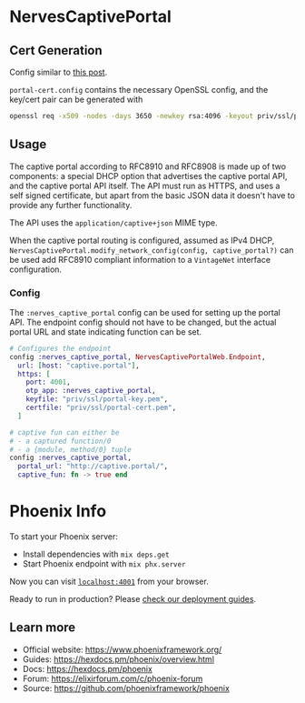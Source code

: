 # NervesCaptivePortal


## Cert Generation

Config similar to [this post](https://medium.com/@antelle/how-to-generate-a-self-signed-ssl-certificate-for-an-ip-address-f0dd8dddf754).

`portal-cert.config` contains the necessary OpenSSL config, and the key/cert pair can be generated with
```bash
openssl req -x509 -nodes -days 3650 -newkey rsa:4096 -keyout priv/ssl/portal-key.pem -out priv/ssl/portal-cert.pem -config portal-cert.config
```

## Usage

The captive portal according to RFC8910 and RFC8908 is made up of two components: a special DHCP option that advertises the captive portal API, and the captive portal API itself. The API must run as HTTPS, and uses a self signed certificate, but apart from the basic JSON data it doesn't have to provide any further functionality.

The API uses the `application/captive+json` MIME type.

When the captive portal routing is configured, assumed as IPv4 DHCP, `NervesCaptivePortal.modify_network_config(config, captive_portal?)` can be used add RFC8910 compliant information to a `VintageNet` interface configuration.

### Config

The `:nerves_captive_portal` config can be used for setting up the portal API. The endpoint config should not have to be changed, but the actual portal URL and state indicating function can be set.

```elixir
# Configures the endpoint
config :nerves_captive_portal, NervesCaptivePortalWeb.Endpoint,
  url: [host: "captive.portal"],
  https: [
    port: 4001,
    otp_app: :nerves_captive_portal,
    keyfile: "priv/ssl/portal-key.pem",
    certfile: "priv/ssl/portal-cert.pem",
  ]

# captive fun can either be
# - a captured function/0
# - a {module, method/0} tuple
config :nerves_captive_portal,
  portal_url: "http://captive.portal/",
  captive_fun: fn -> true end
```

# Phoenix Info

To start your Phoenix server:

  * Install dependencies with `mix deps.get`
  * Start Phoenix endpoint with `mix phx.server`

Now you can visit [`localhost:4001`](https://localhost:4001) from your browser.

Ready to run in production? Please [check our deployment guides](https://hexdocs.pm/phoenix/deployment.html).

## Learn more

  * Official website: https://www.phoenixframework.org/
  * Guides: https://hexdocs.pm/phoenix/overview.html
  * Docs: https://hexdocs.pm/phoenix
  * Forum: https://elixirforum.com/c/phoenix-forum
  * Source: https://github.com/phoenixframework/phoenix
